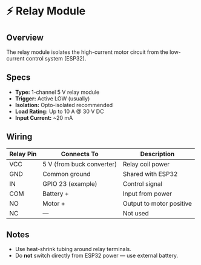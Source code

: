 # ⚡ Relay Module

## Overview
The relay module isolates the high-current motor circuit from the low-current control system (ESP32).

## Specs
- **Type:** 1-channel 5 V relay module
- **Trigger:** Active LOW (usually)
- **Isolation:** Opto-isolated recommended
- **Load Rating:** Up to 10 A @ 30 V DC
- **Input Current:** ~20 mA

## Wiring
| Relay Pin | Connects To | Description |
|------------|--------------|-------------|
| VCC | 5 V (from buck converter) | Relay coil power |
| GND | Common ground | Shared with ESP32 |
| IN | GPIO 23 (example) | Control signal |
| COM | Battery + | Input from power |
| NO | Motor + | Output to motor positive |
| NC | — | Not used |

## Notes
- Use heat-shrink tubing around relay terminals.
- Do **not** switch directly from ESP32 power — use external battery.